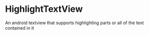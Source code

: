 # HighlightTextView
An android textview that supports highlighting parts or all of the text contained in it
